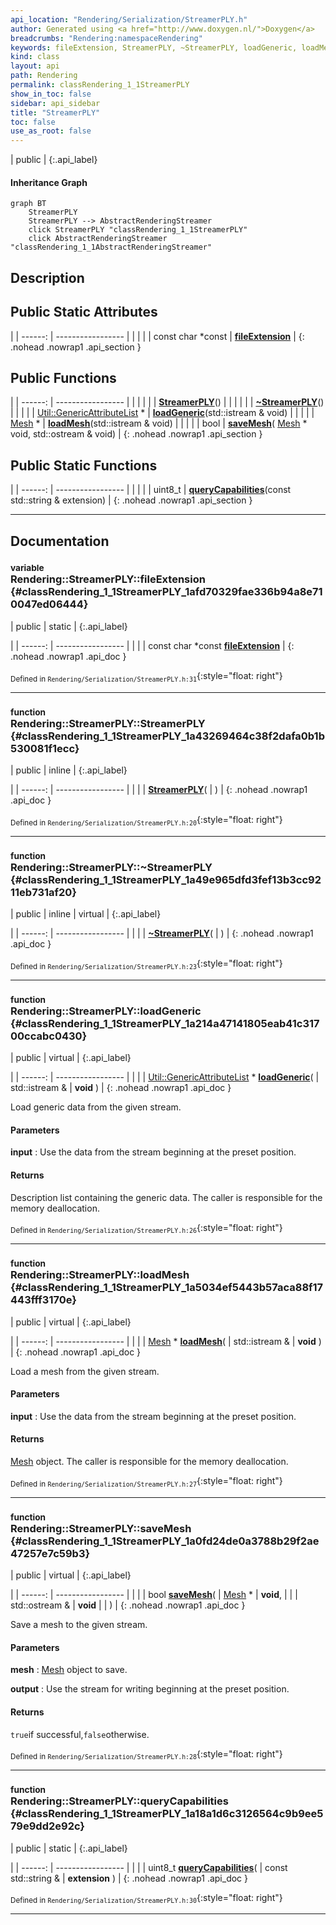 ```yaml
---
api_location: "Rendering/Serialization/StreamerPLY.h"
author: Generated using <a href="http://www.doxygen.nl/">Doxygen</a>
breadcrumbs: "Rendering:namespaceRendering"
keywords: fileExtension, StreamerPLY, ~StreamerPLY, loadGeneric, loadMesh, saveMesh, queryCapabilities
kind: class
layout: api
path: Rendering
permalink: classRendering_1_1StreamerPLY
show_in_toc: false
sidebar: api_sidebar
title: "StreamerPLY"
toc: false
use_as_root: false
---
```


| public |
{:.api_label}

#### Inheritance Graph

```mermaid
graph BT
	StreamerPLY
	StreamerPLY --> AbstractRenderingStreamer
	click StreamerPLY "classRendering_1_1StreamerPLY"
	click AbstractRenderingStreamer "classRendering_1_1AbstractRenderingStreamer"
```

## Description





## Public Static Attributes

|
| ------: | ----------------- |
|  | |
| const char *const | **[fileExtension](#classRendering_1_1StreamerPLY_1afd70329fae336b94a8e710047ed06444)**  |
{: .nohead .nowrap1 .api_section }


## Public Functions

|
| ------: | ----------------- |
|  | |
|  | **[StreamerPLY](#classRendering_1_1StreamerPLY_1a43269464c38f2dafa0b1b530081f1ecc)**() |
|  | |
|  | **[~StreamerPLY](#classRendering_1_1StreamerPLY_1a49e965dfd3fef13b3cc9211eb731af20)**() |
|  | |
| [Util::GenericAttributeList](classUtil_1_1GenericAttributeList) * | **[loadGeneric](#classRendering_1_1StreamerPLY_1a214a47141805eab41c31700ccabc0430)**(std::istream & void) |
|  | |
| [Mesh](classRendering_1_1Mesh) * | **[loadMesh](#classRendering_1_1StreamerPLY_1a5034ef5443b57aca88f17443fff3170e)**(std::istream & void) |
|  | |
| bool | **[saveMesh](#classRendering_1_1StreamerPLY_1a0fd24de0a3788b29f2ae47257e7c59b3)**( [Mesh](classRendering_1_1Mesh) * void, std::ostream & void) |
{: .nohead .nowrap1 .api_section }


## Public Static Functions

|
| ------: | ----------------- |
|  | |
| uint8_t | **[queryCapabilities](#classRendering_1_1StreamerPLY_1a18a1d6c3126564c9b9ee579e9dd2e92c)**(const std::string & extension) |
{: .nohead .nowrap1 .api_section }


-------------------------------------------------------------------

## Documentation

### <small>variable</small><br/> Rendering::StreamerPLY::fileExtension {#classRendering_1_1StreamerPLY_1afd70329fae336b94a8e710047ed06444}

| public | static |
{:.api_label}

|
| ------: | ----------------- |
|  |
| const char *const **[fileExtension](#classRendering_1_1StreamerPLY_1afd70329fae336b94a8e710047ed06444)**  |
{: .nohead .nowrap1 .api_doc }





<sub>Defined in `Rendering/Serialization/StreamerPLY.h:31`</sub>{:style="float: right"}

-------------------------------------------------------------------

### <small>function</small><br/> Rendering::StreamerPLY::StreamerPLY {#classRendering_1_1StreamerPLY_1a43269464c38f2dafa0b1b530081f1ecc}

| public | inline |
{:.api_label}

|
| ------: | ----------------- |
|  |
|  **[StreamerPLY](#classRendering_1_1StreamerPLY_1a43269464c38f2dafa0b1b530081f1ecc)**( |  ) |
{: .nohead .nowrap1 .api_doc }





<sub>Defined in `Rendering/Serialization/StreamerPLY.h:20`</sub>{:style="float: right"}

-------------------------------------------------------------------

### <small>function</small><br/> Rendering::StreamerPLY::~StreamerPLY {#classRendering_1_1StreamerPLY_1a49e965dfd3fef13b3cc9211eb731af20}

| public | inline | virtual |
{:.api_label}

|
| ------: | ----------------- |
|  |
|  **[~StreamerPLY](#classRendering_1_1StreamerPLY_1a49e965dfd3fef13b3cc9211eb731af20)**( |  ) |
{: .nohead .nowrap1 .api_doc }





<sub>Defined in `Rendering/Serialization/StreamerPLY.h:23`</sub>{:style="float: right"}

-------------------------------------------------------------------

### <small>function</small><br/> Rendering::StreamerPLY::loadGeneric {#classRendering_1_1StreamerPLY_1a214a47141805eab41c31700ccabc0430}

| public | virtual |
{:.api_label}

|
| ------: | ----------------- |
|  |
| [Util::GenericAttributeList](classUtil_1_1GenericAttributeList) * **[loadGeneric](#classRendering_1_1StreamerPLY_1a214a47141805eab41c31700ccabc0430)**( | std::istream & | **void** ) |
{: .nohead .nowrap1 .api_doc }



Load generic data from the given stream.


#### Parameters
**input**
:  Use the data from the stream beginning at the preset position.




#### Returns
Description list containing the generic data. The caller is responsible for the memory deallocation.





<sub>Defined in `Rendering/Serialization/StreamerPLY.h:26`</sub>{:style="float: right"}

-------------------------------------------------------------------

### <small>function</small><br/> Rendering::StreamerPLY::loadMesh {#classRendering_1_1StreamerPLY_1a5034ef5443b57aca88f17443fff3170e}

| public | virtual |
{:.api_label}

|
| ------: | ----------------- |
|  |
| [Mesh](classRendering_1_1Mesh) * **[loadMesh](#classRendering_1_1StreamerPLY_1a5034ef5443b57aca88f17443fff3170e)**( | std::istream & | **void** ) |
{: .nohead .nowrap1 .api_doc }



Load a mesh from the given stream.


#### Parameters
**input**
:  Use the data from the stream beginning at the preset position.




#### Returns
 [Mesh](classRendering_1_1Mesh) object. The caller is responsible for the memory deallocation.





<sub>Defined in `Rendering/Serialization/StreamerPLY.h:27`</sub>{:style="float: right"}

-------------------------------------------------------------------

### <small>function</small><br/> Rendering::StreamerPLY::saveMesh {#classRendering_1_1StreamerPLY_1a0fd24de0a3788b29f2ae47257e7c59b3}

| public | virtual |
{:.api_label}

|
| ------: | ----------------- |
|  |
| bool **[saveMesh](#classRendering_1_1StreamerPLY_1a0fd24de0a3788b29f2ae47257e7c59b3)**( |  [Mesh](classRendering_1_1Mesh) * | **void**, |
| | std::ostream & | **void** |
|   ) |
{: .nohead .nowrap1 .api_doc }



Save a mesh to the given stream.


#### Parameters
**mesh**
:   [Mesh](classRendering_1_1Mesh) object to save.



**output**
:  Use the stream for writing beginning at the preset position.




#### Returns
`true`if successful,`false`otherwise.





<sub>Defined in `Rendering/Serialization/StreamerPLY.h:28`</sub>{:style="float: right"}

-------------------------------------------------------------------

### <small>function</small><br/> Rendering::StreamerPLY::queryCapabilities {#classRendering_1_1StreamerPLY_1a18a1d6c3126564c9b9ee579e9dd2e92c}

| public | static |
{:.api_label}

|
| ------: | ----------------- |
|  |
| uint8_t **[queryCapabilities](#classRendering_1_1StreamerPLY_1a18a1d6c3126564c9b9ee579e9dd2e92c)**( | const std::string & | **extension** ) |
{: .nohead .nowrap1 .api_doc }





<sub>Defined in `Rendering/Serialization/StreamerPLY.h:30`</sub>{:style="float: right"}

-------------------------------------------------------------------

